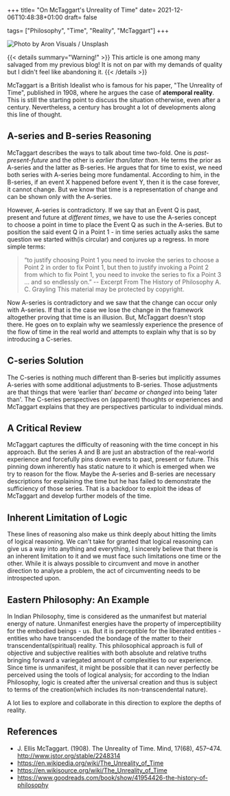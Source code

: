+++
title= "On McTaggart's Unreality of Time"
date= 2021-12-06T10:48:38+01:00
draft= false

tags= ["Philosophy", "Time", "Reality", "McTaggart"]
+++

![Photo by [Aron Visuals](https://unsplash.com/@aronvisuals?utm_source=ghost&utm_medium=referral&utm_campaign=api-credit) / [Unsplash](https://unsplash.com/?utm_source=ghost&utm_medium=referral&utm_campaign=api-credit)]([img/](https://github.com/abalajiksh/gifabxyz/raw/main/)photo-1501139083538-0139583c060f.jpeg "Photo by [Aron Visuals](https://unsplash.com/@aronvisuals?utm_source=ghost&utm_medium=referral&utm_campaign=api-credit) / [Unsplash](https://unsplash.com/?utm_source=ghost&utm_medium=referral&utm_campaign=api-credit)")


{{< details summary="Warning!" >}}
This article is one among many salvaged from my previous blog! It is not on par with my demands of quality but I didn't feel like abandoning it.
{{< /details >}}

McTaggart is a British Idealist who is famous for his paper, "The Unreality of Time", published in 1908, where he argues the case of **atemporal reality**. This is still the starting point to discuss the situation otherwise, even after a century. Nevertheless, a century has brought a lot of developments along this line of thought.

## A-series and B-series Reasoning
McTaggart describes the ways to talk about time two-fold. One is *past-present-future* and the other is *earlier than/later than*. He terms the prior as A-series and the latter as B-series. He argues that for time to exist, we need both series with A-series being more fundamental. According to him, in the B-series, if an event X happened before event Y, then it is the case forever, it cannot change. But we know that time is a representation of change and can be shown only with the A-series.

However, A-series is contradictory. If we say that an Event Q is past, present and future at *different times*, we have to use the A-series concept to choose a point in time to place the Event Q as such in the A-series. But to position the said event Q in a Point 1 - in time series actually asks the same question we started with(is circular) and conjures up a regress. In more simple terms:

> “to justify choosing Point 1 you need to invoke the series to choose a Point 2 in order to fix Point 1, but then to justify invoking a Point 2 from which to fix Point 1, you need to invoke the series to fix a Point 3 … and so endlessly on.”
> -- Excerpt From The History of Philosophy A. C. Grayling
> This material may be protected by copyright.

Now A-series is contradictory and we saw that the change can occur only with A-series. If that is the case we lose the change in the framework altogether proving that time is an illusion. But, McTaggart doesn't stop there. He goes on to explain why we seamlessly experience the presence of the flow of time in the real world and attempts to explain why that is so by introducing a C-series.

## C-series Solution
The C-series is nothing much different than B-series but implicitly assumes A-series with some additional adjustments to B-series. Those adjustments are that things that were ‘earlier than’ *became or changed* into being ‘later than'. The C-series perspectives on (apparent) thoughts or experiences and McTaggart explains that they are perspectives particular to individual minds.

## A Critical Review
McTaggart captures the difficulty of reasoning with the time concept in his approach. But the series A and B are just an abstraction of the real-world experience and forcefully pins down events to past, present or future. This pinning down inherently has static nature to it which is emerged when we try to reason for the flow. Maybe the A-series and B-series are necessary descriptions for explaining the time but he has failed to demonstrate the sufficiency of those series. That is a backdoor to exploit the ideas of McTaggart and develop further models of the time.

## Inherent Limitation of Logic
These lines of reasoning also make us think deeply about hitting the limits of logical reasoning. We can't take for granted that logical reasoning can give us a way into anything and everything, I sincerely believe that there is an inherent limitation to it and we must face such limitations one time or the other. While it is always possible to circumvent and move in another direction to analyse a problem, the act of circumventing needs to be introspected upon.

## Eastern Philosophy: An Example
In Indian Philosophy, time is considered as the unmanifest but material energy of nature. Unmanifest energies have the property of imperceptibility for the embodied beings - us. But it is perceptible for the liberated entities - entities who have transcended the bondage of the matter to their transcendental(spiritual) reality. This philosophical approach is full of objective and subjective realities with both absolute and relative truths bringing forward a variegated amount of complexities to our experience. Since time is unmanifest, it might be possible that it can never perfectly be perceived using the tools of logical analysis; for according to the Indian Philosophy, logic is created after the universal creation and thus is subject to terms of the creation(which includes its non-transcendental nature).

A lot lies to explore and collaborate in this direction to explore the depths of reality.  

## References
- J. Ellis McTaggart. (1908). The Unreality of Time. Mind, 17(68), 457–474. http://www.jstor.org/stable/2248314
- https://en.wikipedia.org/wiki/The_Unreality_of_Time
- https://en.wikisource.org/wiki/The_Unreality_of_Time
- https://www.goodreads.com/book/show/41954426-the-history-of-philosophy